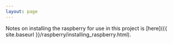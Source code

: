 ```yaml
---
layout: page
---
```


Notes on installing the raspberry for use in this project is [here]({{ site.baseurl }}/raspberry/installing_raspberry.html).
